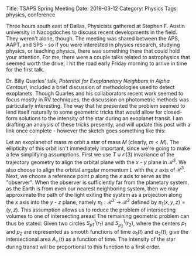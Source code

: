 Title: TSAPS Spring Meeting
Date: 2019-03-12
Category: Physics
Tags: physics, conference

Three hours south east of Dallas, Physicists gathered at Stephen F. Austin university in Nacogdoches to discuss recent developments in the field. They weren't alone, though. The meeting was shared between the APS, AAPT, and SPS - so if you were interested in physics research, studying physics, or teaching physics, there was something there that could hold your attention. For me, there were a couple talks related to astrophysics that seemed worth the drive; I hit the road early Friday morning to arrive in time for the first talk. 

Dr. Billy Quarles' talk, _Potential for Exoplanetary Neighbors in Alpha Centauri_, included a brief discussion of methodologies used to detect exoplanets. Though Quarles and his collaborators recent work seemed to focus mostly in RV techniques, the discussion on photometric methods was particularly interesting. The way that he presented the problem seemed to lend itself naturally to some geometric tricks that would allow for closed-form solutions to the intensity of the star during an exoplanet transit. I am drafting an analysis of these tricks presently, and will update this post with a link once complete - however the sketch goes something like this:

Let an exoplanet of mass $m$ orbit a star of mass $M$ (clearly, $m < M$). The ellipticity of this orbit isn't immediately important, since we're going to make a few simplifying assumptions. First we use $T \cup \mathcal{O}(3)$ invariance of the trajectory geometry to align the orbital plane with the $x$ - $y$ plane in $\mathcal{R}^3$. We also choose to align the orbital angular momentum $L$ with the $z$ axis of $\mathcal{R}^3$. Next, we choose a reference point $p$ along the $x$ axis to serve as the "observer". When the observer is sufficiently far from the planetary system, as the Earth is from even our nearest  neighboring system, then we may approximate the path of the light exiting the system as a projection along the $x$ axis into the $y$ - $z$ plane, namely $\pi_{1}: \mathcal{R}^3 \rightarrow \mathcal{R}^2$ defined by $\pi_{1}(x, y, z) = (y, z)$. This assumption allows us to reduce the problem of intersecting volumes to one of intersecting areas! The remaining geometric problem can thus be stated: Given two circles $S_{p1}^1(r_1)$ and $S_{p_2}^1(r_2)$, where the centers $p_1$ and $p_2$ are represented as smooth functions of time $\alpha_1(t)$ and $\alpha_2(t)$, give the intersectional area $A_{\cap}(t)$ as a function of time. The intensity of the star during transit will be proportional to this function to a first order.